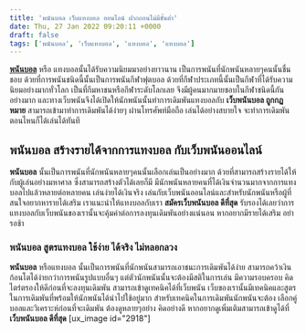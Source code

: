 ```yaml
---
title: 'พนันบอล เว็บแทงบอล ออนไลน์ ฝากถอนไม่มีขั้นต่ำ'
date: Thu, 27 Jan 2022 09:20:11 +0000
draft: false
tags: ['พนันบอล', 'เว็บแทงบอล', 'แทงบอล', 'แทงบอล']
---
```


**[พนันบอล](/archives/)** หรือ แทงบอลนั้นได้รับความนิยมมาอย่างยาวนาน เป็นการพนันที่นักพนันหลายๆคนนั้นชื่นชอบ ด้วยที่การพนันชนิดนี้นั้นเป็นการพนันกีฬาฟุตบอล ด้วยที่กีฬาประเภทนี้นั้นเป็นกีฬาที่ได้รับความนิยมอย่างมากทั่วโลก เป็นที่กีมหาชนหรือกีฬาระดับโลกเลย จึงมีผู้คนมากมายชอบในกีฬาชนิดนี้กันอย่างมาก และทางเว็บพนันจึงได้เปิดให้นักพนันนั้นทำการเดิมพันแทงบอลกับ **เว็บพนันบอล ถูกกฏหมาย** สามารถเข้ามาทำการเดิมพันได้ง่ายๆ ผ่านโทรศัพท์มือถือ เล่นได้อย่างสบายใจ จะทำการเดิมพันตอนไหนก็ได้เล่นได้ทันที

**พนันบอล สร้างรายได้จากการแทงบอล กับเว็บพนันออนไลน์**
------------------------------------------------------

**พนันบอล** นั้นเป็นการพนันที่นักพนันหลายๆคนนั้นเลือกเล่นเป็นอย่างมาก ด้วยที่สามารถสร้างรายได้ให้กับผู้เล่นอย่างมหาศาล ซึ่งสามารถสร้างตัวได้เลยก็มี มีนักพนันหลายคนที่ได้เงินจำนวนมากจากการแทงบอลไปแล้วหลายต่อหลายคน เล่นง่ายได้เงินจริง เล่นกับเว็บพนันออนไลน์และสำหรับนักพนันหรือผู้ที่สนใจอยากหารายได้เสริม เราแนะนำให้แทงบอลกับเรา **สมัครเว็บพนันบอล ดีที่สุด** รับรองได้เลยว่าการแทงบอลกับเว็บพนันของเรานั้นจะคุ้มค่าต่อการลงทุนเดิมพันอย่างแน่นอน หากอยากมีรายได้เสริม อย่ารอช้า

### **พนันบอล สูตรแทงบอล ใช้ง่าย ได้จริง ไม่หลอกลวง**

**พนันบอล** หรือแทงบอล นั้นเป็นการพนันที่นักพนันสามารถเอาชนะการเดิมพันได้ง่าย สามารถคว้าเงินก้อนโตได้ง่ายกว่าการพนันรูปแบบอื่นๆ แต่ตัวนักพนันนั้นจะต้องมีสติในการเล่น มีความรอบครอบ คิดไตร่ตรองให้ดีก่อนที่จะลงทุนเดิมพัน สามารถเข้าดูเทคนิคได้ที่เว็บพนัน เว็บของเรานั้นมีเทคนิคและสูตรในการเดิมพันที่พร้อมให้นักพนันได้นำไปใช้อยู่มาก สำหรับเทคนิคในการเดิมพันนักพนันจะต้อง เลือกคู่บอลและวิเคราะห์ก่อนที่จะเดิมพัน ต้องดูหลายๆอย่าง คิดอย่างดี หากอยากดูเพิ่มเติมสามารถเข้าดูได้ที่ **เว็บพนันบอล ดีที่สุด** \[ux\_image id="2918"\]